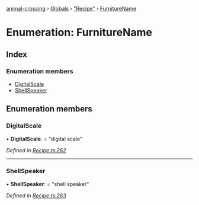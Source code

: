 [animal-crossing](../README.md) › [Globals](../globals.md) › ["Recipe"](../modules/_recipe_.md) › [FurnitureName](_recipe_.furniturename.md)

# Enumeration: FurnitureName

## Index

### Enumeration members

* [DigitalScale](_recipe_.furniturename.md#digitalscale)
* [ShellSpeaker](_recipe_.furniturename.md#shellspeaker)

## Enumeration members

###  DigitalScale

• **DigitalScale**: = "digital scale"

*Defined in [Recipe.ts:262](https://github.com/Norviah/animal-crossing/blob/c9eb585/module/types/Recipe.ts#L262)*

___

###  ShellSpeaker

• **ShellSpeaker**: = "shell speaker"

*Defined in [Recipe.ts:263](https://github.com/Norviah/animal-crossing/blob/c9eb585/module/types/Recipe.ts#L263)*
